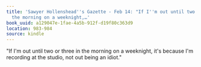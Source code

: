 ```yaml
---
title: 'Sawyer Hollenshead''s Gazette - Feb 14: "If I''m out until two or three in
  the morning on a weeknight,…'
book_uuid: a129047e-1fae-4a5b-912f-d19f80c363d9
location: 983-984
source: kindle
---
```


"If I'm out until two or three in the morning on a weeknight, it's because I'm recording at the studio, not out being an idiot."